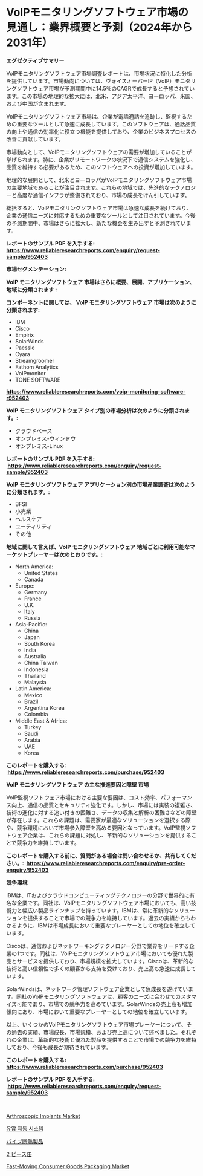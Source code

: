 <p><h1>VoIPモニタリングソフトウェア市場の見通し：業界概要と予測（2024年から2031年）</h1></p><p><strong>エグゼクティブサマリー</strong></p>
<p><p>VoIPモニタリングソフトウェア市場調査レポートは、市場状況に特化した分析を提供しています。市場動向については、ヴォイスオーバーIP（VoIP）モニタリングソフトウェア市場が予測期間中に14.5％のCAGRで成長すると予想されています。この市場の地理的な拡大には、北米、アジア太平洋、ヨーロッパ、米国、および中国が含まれます。</p><p>VoIPモニタリングソフトウェア市場は、企業が電話通話を追跡し、監視するための重要なツールとして急速に成長しています。このソフトウェアは、通話品質の向上や通信の効率化に役立つ機能を提供しており、企業のビジネスプロセスの改善に貢献しています。</p><p>市場動向として、VoIPモニタリングソフトウェアの需要が増加していることが挙げられます。特に、企業がリモートワークの状況下で通信システムを強化し、品質を維持する必要があるため、このソフトウェアへの投資が増加しています。</p><p>地理的な展開として、北米とヨーロッパがVoIPモニタリングソフトウェア市場の主要地域であることが注目されます。これらの地域では、先進的なテクノロジーと高度な通信インフラが整備されており、市場の成長をけん引しています。</p><p>総括すると、VoIPモニタリングソフトウェア市場は急速な成長を続けており、企業の通信ニーズに対応するための重要なツールとして注目されています。今後の予測期間中、市場はさらに拡大し、新たな機会を生み出すと予測されています。</p></p>
<p><strong>レポートのサンプル PDF を入手する: <a href="https://www.reliableresearchreports.com/enquiry/request-sample/952403">https://www.reliableresearchreports.com/enquiry/request-sample/952403</a></strong></p>
<p><strong>市場セグメンテーション:</strong></p>
<p><strong> VoIP モニタリングソフトウェア 市場はさらに概要、展開、アプリケーション、地域に分類されます :</strong></p>
<p><strong>コンポーネントに関しては、 VoIP モニタリングソフトウェア 市場は次のように分類されます: &nbsp;</strong></p>
<p><ul><li>IBM</li><li>Cisco</li><li>Empirix</li><li>SolarWinds</li><li>Paessle</li><li>Cyara</li><li>Streamgroomer</li><li>Fathom Analytics</li><li>VoIPmonitor</li><li>TONE SOFTWARE</li></ul></p>
<p><strong><a href="https://www.reliableresearchreports.com/voip-monitoring-software-r952403">https://www.reliableresearchreports.com/voip-monitoring-software-r952403</a></strong></p>
<p><strong> VoIP モニタリングソフトウェア タイプ別の市場分析は次のように分類されます。:</strong></p>
<p><ul><li>クラウドベース</li><li>オンプレミス-ウィンドウ</li><li>オンプレミス-Linux</li></ul></p>
<p><strong>レポートのサンプル PDF を入手する: &nbsp;<a href="https://www.reliableresearchreports.com/enquiry/request-sample/952403">https://www.reliableresearchreports.com/enquiry/request-sample/952403</a></strong></p>
<p><strong> VoIP モニタリングソフトウェア アプリケーション別の市場産業調査は次のように分類されます。:</strong></p>
<p><ul><li>BFSI</li><li>小売業</li><li>ヘルスケア</li><li>ユーティリティ</li><li>その他</li></ul></p>
<p><strong>地域に関して言えば、VoIP モニタリングソフトウェア 地域ごとに利用可能なマーケットプレーヤーは次のとおりです。:</strong></p>
<p><ul>
    <li>
        North America:
        <ul>
            <li>United States</li>
            <li>Canada</li>
        </ul>
    </li>
    <li>
        Europe:
        <ul>
            <li>Germany</li>
            <li>France</li>
            <li>U.K.</li>
            <li>Italy</li>
            <li>Russia</li>
        </ul>
    </li>
    <li>
        Asia-Pacific:
        <ul>
            <li>China</li>
            <li>Japan</li>
            <li>South Korea</li>
            <li>India</li>
            <li>Australia</li>
            <li>China Taiwan</li>
            <li>Indonesia</li>
            <li>Thailand</li>
            <li>Malaysia</li>
        </ul>
    </li>
    <li>
        Latin America:
        <ul>
            <li>Mexico</li>
            <li>Brazil</li>
            <li>Argentina Korea</li>
            <li>Colombia</li>
        </ul>
    </li>
    <li>
        Middle East & Africa:
        <ul>
            <li>Turkey</li>
            <li>Saudi</li>
            <li>Arabia</li>
            <li>UAE</li>
            <li>Korea</li>
        </ul>
    </li>
    </ul></p>
<p><strong>このレポートを購入する: &nbsp;<a href="https://www.reliableresearchreports.com/purchase/952403">https://www.reliableresearchreports.com/purchase/952403</a></strong></p>
<p><strong>VoIP モニタリングソフトウェア の主な推進要因と障壁 市場</strong></p>
<p><p>VoIP監視ソフトウェア市場における主要な要因は、コスト効率、パフォーマンス向上、通信の品質とセキュリティ強化です。しかし、市場には実装の複雑さ、技術の進化に対する追い付きの困難さ、データの収集と解析の困難さなどの障壁が存在します。これらの課題は、需要家が最適なソリューションを選択する際や、競争環境において市場参入障壁を高める要因となっています。VoIP監視ソフトウェア企業は、これらの課題に対処し、革新的なソリューションを提供することで競争力を維持しています。</p></p>
<p><strong>このレポートを購入する前に、質問がある場合は問い合わせるか、共有してください。:&nbsp; <a href="https://www.reliableresearchreports.com/enquiry/pre-order-enquiry/952403">https://www.reliableresearchreports.com/enquiry/pre-order-enquiry/952403</a></strong></p>
<p><strong>競争環境</strong></p>
<p><p>IBMは、ITおよびクラウドコンピューティングテクノロジーの分野で世界的に有名な企業です。同社は、VoIPモニタリングソフトウェア市場においても、高い技術力と幅広い製品ラインナップを持っています。IBMは、常に革新的なソリューションを提供することで市場での競争力を維持しています。過去の実績からもわかるように、IBMは市場成長において重要なプレーヤーとしての地位を確立しています。</p><p>Ciscoは、通信およびネットワーキングテクノロジー分野で業界をリードする企業の1つです。同社は、VoIPモニタリングソフトウェア市場においても優れた製品とサービスを提供しており、市場規模を拡大しています。Ciscoは、革新的な技術と高い信頼性で多くの顧客から支持を受けており、売上高も急速に成長しています。</p><p>SolarWindsは、ネットワーク管理ソフトウェア企業として急成長を遂げています。同社のVoIPモニタリングソフトウェアは、顧客のニーズに合わせてカスタマイズ可能であり、市場での競争力を高めています。SolarWindsの売上高も増加傾向にあり、市場において重要なプレーヤーとしての地位を確立しています。</p><p>以上、いくつかのVoIPモニタリングソフトウェア市場プレーヤーについて、その過去の実績、市場成長、市場規模、および売上高について述べました。それぞれの企業は、革新的な技術と優れた製品を提供することで市場での競争力を維持しており、今後も成長が期待されています。</p></p>
<p><strong>このレポートを購入する: &nbsp; <a href="https://www.reliableresearchreports.com/purchase/952403">https://www.reliableresearchreports.com/purchase/952403</a></strong></p>
<p><strong>レポートのサンプル PDF を入手する: &nbsp;<a href="https://www.reliableresearchreports.com/enquiry/request-sample/952403">https://www.reliableresearchreports.com/enquiry/request-sample/952403</a></strong><strong></strong></p>
<p>&nbsp;</p>
<p><p><a href="https://medium.com/@veroniceroa846/arthroscopic-implants-market-share-evolution-and-market-growth-trends-2024-2031-d3b0ae333acb">Arthroscopic Implants Market</a></p><p><a href="https://medium.com/@carmellalang1/%EC%88%98%EB%8F%99-%EB%B8%8C%EB%A0%88%EC%9D%B4%ED%81%AC-%EC%8B%9C%EC%8A%A4%ED%85%9C-%EC%8B%9C%EC%9E%A5-%EB%B3%B4%EA%B3%A0%EC%84%9C%EB%8A%94-%EC%9D%B4-%EC%8B%9C%EC%9E%A5%EC%9D%98-%EC%B5%9C%EC%8B%A0-%ED%8A%B8%EB%A0%8C%EB%93%9C%EC%99%80-%EC%84%B1%EC%9E%A5-%EA%B8%B0%ED%9A%8C%EB%A5%BC-%EB%B3%B4%EC%97%AC%EC%A4%8D%EB%8B%88%EB%8B%A4-423f4d1ba990">유압 제동 시스템</a></p><p><a href="https://github.com/zoetazuur/Market-Research-Report-List-1/blob/main/141000745013.md">パイプ断熱製品</a></p><p><a href="https://github.com/VinceMarvin1/Market-Research-Report-List-1/blob/main/461493845014.md">2 ピース缶</a></p><p><a href="https://issuu.com/reportprime-2/docs/fast-moving-consumer-goods-packaging-market-size-2">Fast-Moving Consumer Goods Packaging Market</a></p></p>